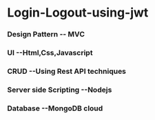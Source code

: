 # Login-Logout-using-jwt

### Design Pattern -- MVC
### UI  --Html,Css,Javascript
### CRUD  --Using Rest API techniques
### Server side Scripting --Nodejs
### Database --MongoDB cloud
